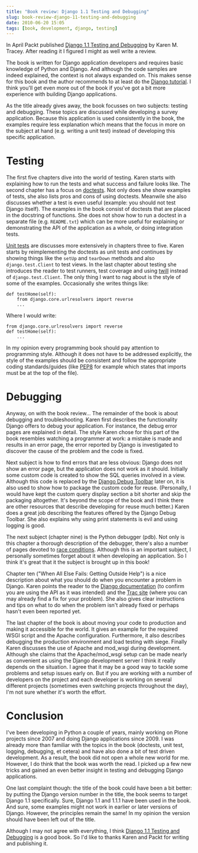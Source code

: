 ```yaml
---
title: "Book review: Django 1.1 Testing and Debugging"
slug: book-review-django-11-testing-and-debugging
date: 2010-06-20 15:05
tags: [book, development, django, testing]
---
```


In April Packt published
[Django 1.1 Testing and Debugging](https://www.packtpub.com/django-1-1-testing-and-debugging/book)
by Karen M. Tracey. After reading it I figured I might as well write a
review.

The book is written for Django application developers and requires
basic knowledge of Python and Django. And although the code samples
are indeed explained, the context is not always expanded on. This
makes sense for this book and the author recommends to at least do the
[Django tutorial](http://docs.djangoproject.com/en/dev/intro/tutorial01/). I
think you'll get even more out of the book if you've got a bit more
experience with building Django applications.

As the title already gives away, the book focusses on two subjects:
testing and debugging. These topics are discussed while developing a
survey application. Because this application is used consistently in
the book, the examples require less explanation which means that the
focus in more on the subject at hand (e.g. writing a unit test)
instead of developing this specific application.

# Testing

The first five chapters dive into the world of testing. Karen starts
with explaining how to run the tests and what success and failure
looks like. The second chapter has a focus on
[doctests](http://docs.python.org/library/doctest.html). Not only does
she show examples of tests, she also lists pros and cons of using
doctests. Meanwile she also discusses whether a test is even useful
(example: you should not test Django itself). The examples in the book
consist of doctests that are placed in the docstring of functions. She
does not show how to run a doctest in a separate file
(e.g. `README.txt`) which can be more useful for explaining or
demonstrating the API of the application as a whole, or doing
integration tests.

[Unit tests](http://docs.python.org/library/unittest.html) are
discusses more extensively in chapters three to five. Karen starts by
reimplementing the doctests as unit tests and continues by showing
things like the `setUp` and `tearDown` methods and also
`django.test.Client` to test views. In the last chapter about testing
she introduces the reader to test runners, test coverage and using
[twill](http://pypi.python.org/pypi/twill) instead of
`django.test.Client`. The only thing I want to nag about is the style
of some of the examples. Occasionally she writes things like:

    def testHome(self):
        from django.core.urlresolvers import reverse
        ...

Where I would write:

    from django.core.urlresolvers import reverse
    def testHome(self):
        ...

In my opinion every programming book should pay attention to
programming style. Although it does not have to be addressed
explicitly, the style of the examples should be consistent and follow
the appropriate coding standards/guides (like
[PEP8](http://www.python.org/dev/peps/pep-0008/) for example which
states that imports must be at the top of the file).

# Debugging

Anyway, on with the book review... The remainder of the book is about
debugging and troubleshooting. Karen first describes the functionality
Django offers to debug your application. For instance, the debug error
pages are explained in detail. The style Karen chose for this part of
the book resembles watching a programmer at work: a mistake is made
and results in an error page, the error reported by Django is
investigated to discover the cause of the problem and the code is
fixed.

Next subject is how to find errors that are less obvious: Django does
not show an error page, but the application does not work as it
should. Initially some custom code is created to show the SQL queries
involved in a view. Although this code is replaced by the
[Django Debug Toolbar](http://pypi.python.org/pypi/django-debug-toolbar)
later on, it is also used to show how to package the custom code for
reuse. (Personally, I would have kept the custom query display section
a bit shorter and skip the packaging altogether. It's beyond the scope
of the book and I think there are other resources that describe
developing for reuse much better.) Karen does a great job describing
the features offered by the Django Debug Toolbar. She also explains
why using print statements is evil and using logging is good.

The next subject (chapter nine) is the Python debugger (pdb). Not only
is this chapter a thorough description of the debugger, there's also a
number of pages devoted to
[race conditions](http://en.wikipedia.org/wiki/Race_condition#Computing). Although
this is an important subject, I personally sometimes forget about it
when developing an application. So I think it's great that it the
subject is brought up in this book!

Chapter ten ("When All Else Fails: Getting Outside Help") is a nice
description about what you should do when you encounter a problem in
Django. Karen points the reader to the
[Django documentation](http://docs.djangoproject.com/) (to confirm you
are using the API as it was intended) and the
[Trac site](http://code.djangoproject.com/) (where you can may already
find a fix for your problem). She also gives clear instructions and
tips on what to do when the problem isn't already fixed or perhaps
hasn't even been reported yet.

The last chapter of the book is about moving your code to production
and making it accessible for the world. It gives an example for the
required WSGI script and the Apache configuration. Furthermore, it
also describes debugging the production environment and load testing
with siege. Finally Karen discusses the use of Apache and mod\_wsgi
during development. Although she claims that the Apache/mod\_wsgi
setup can be made nearly as convenient as using the Django development
server I think it really depends on the situation. I agree that it may
be a good way to tackle some problems and setup issues early on. But
if you are working with a number of developers on the project and each
developer is working on several different projects (sometimes even
switching projects throughout the day), I'm not sure whether it's
worth the effort.

# Conclusion

I've been developing in Python a couple of years, mainly working on
Plone projects since 2007 and doing Django applications since 2009. I
was already more than familiar with the topics in the book (doctests,
unit test, logging, debugging, et cetera) and have also done a bit of
test driven development. As a result, the book did not open a whole
new world for me. However, I do think that the book was worth the
read. I picked up a few new tricks and gained an even better insight
in testing and debugging Django applications.

One last complaint though: the title of the book could have been a bit
better: by putting the Django version number in the title, the book
seems to target Django 1.1 specifically. Sure, Django 1.1 and 1.1.1
have been used in the book. And sure, some examples might not work in
earlier or later versions of Django. However, the principles remain
the same! In my opinion the version should have been left out of the
title.

Although I may not agree with everything, I think
[Django 1.1 Testing and Debugging](https://www.packtpub.com/django-1-1-testing-and-debugging/book)
is a good book. So I'd like to thanks Karen and Packt for writing and
publishing it.

